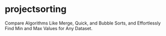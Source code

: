 # projectsorting
Compare Algorithms Like Merge, Quick, and Bubble Sorts, and Effortlessly Find Min and Max Values for Any Dataset.
